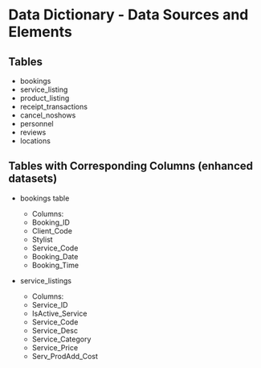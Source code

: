 # Data Dictionary - Data Sources and Elements

## Tables
- bookings
- service_listing
- product_listing
- receipt_transactions
- cancel_noshows
- personnel
- reviews
- locations

## Tables with Corresponding Columns (enhanced datasets)
* bookings table
    - Columns:
     - Booking_ID
     - Client_Code	
     - Stylist
     - Service_Code
     - Booking_Date	
     - Booking_Time

* service_listings
    - Columns:
     - Service_ID	
     - IsActive_Service	
     - Service_Code	
     - Service_Desc
     - Service_Category	
     - Service_Price
     - Serv_ProdAdd_Cost

     
